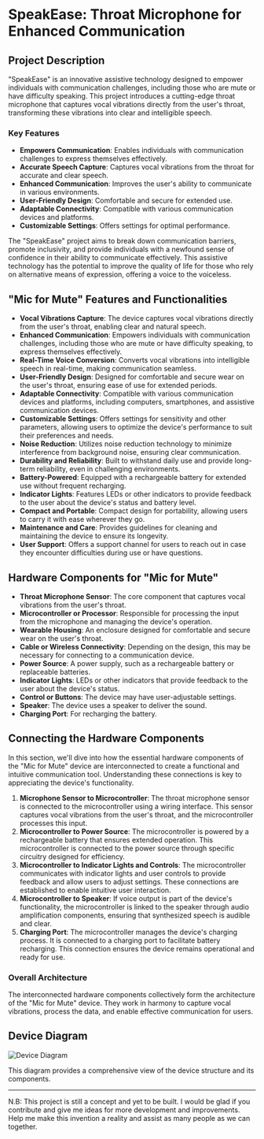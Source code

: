 # SpeakEase: Throat Microphone for Enhanced Communication

## Project Description

"SpeakEase" is an innovative assistive technology designed to empower individuals with communication challenges, including those who are mute or have difficulty speaking. This project introduces a cutting-edge throat microphone that captures vocal vibrations directly from the user's throat, transforming these vibrations into clear and intelligible speech.

### Key Features
- **Empowers Communication**: Enables individuals with communication challenges to express themselves effectively.
- **Accurate Speech Capture**: Captures vocal vibrations from the throat for accurate and clear speech.
- **Enhanced Communication**: Improves the user's ability to communicate in various environments.
- **User-Friendly Design**: Comfortable and secure for extended use.
- **Adaptable Connectivity**: Compatible with various communication devices and platforms.
- **Customizable Settings**: Offers settings for optimal performance.

The "SpeakEase" project aims to break down communication barriers, promote inclusivity, and provide individuals with a newfound sense of confidence in their ability to communicate effectively. This assistive technology has the potential to improve the quality of life for those who rely on alternative means of expression, offering a voice to the voiceless.

## "Mic for Mute" Features and Functionalities

- **Vocal Vibrations Capture**: The device captures vocal vibrations directly from the user's throat, enabling clear and natural speech.
- **Enhanced Communication**: Empowers individuals with communication challenges, including those who are mute or have difficulty speaking, to express themselves effectively.
- **Real-Time Voice Conversion**: Converts vocal vibrations into intelligible speech in real-time, making communication seamless.
- **User-Friendly Design**: Designed for comfortable and secure wear on the user's throat, ensuring ease of use for extended periods.
- **Adaptable Connectivity**: Compatible with various communication devices and platforms, including computers, smartphones, and assistive communication devices.
- **Customizable Settings**: Offers settings for sensitivity and other parameters, allowing users to optimize the device's performance to suit their preferences and needs.
- **Noise Reduction**: Utilizes noise reduction technology to minimize interference from background noise, ensuring clear communication.
- **Durability and Reliability**: Built to withstand daily use and provide long-term reliability, even in challenging environments.
- **Battery-Powered**: Equipped with a rechargeable battery for extended use without frequent recharging.
- **Indicator Lights**: Features LEDs or other indicators to provide feedback to the user about the device's status and battery level.
- **Compact and Portable**: Compact design for portability, allowing users to carry it with ease wherever they go.
- **Maintenance and Care**: Provides guidelines for cleaning and maintaining the device to ensure its longevity.
- **User Support**: Offers a support channel for users to reach out in case they encounter difficulties during use or have questions.

## Hardware Components for "Mic for Mute"

- **Throat Microphone Sensor**: The core component that captures vocal vibrations from the user's throat.
- **Microcontroller or Processor**: Responsible for processing the input from the microphone and managing the device's operation.
- **Wearable Housing**: An enclosure designed for comfortable and secure wear on the user's throat.
- **Cable or Wireless Connectivity**: Depending on the design, this may be necessary for connecting to a communication device.
- **Power Source**: A power supply, such as a rechargeable battery or replaceable batteries.
- **Indicator Lights**: LEDs or other indicators that provide feedback to the user about the device's status.
- **Control or Buttons**: The device may have user-adjustable settings.
- **Speaker**: The device uses a speaker to deliver the sound.
- **Charging Port**: For recharging the battery.

## Connecting the Hardware Components

In this section, we'll dive into how the essential hardware components of the "Mic for Mute" device are interconnected to create a functional and intuitive communication tool. Understanding these connections is key to appreciating the device's functionality.

1. **Microphone Sensor to Microcontroller**: The throat microphone sensor is connected to the microcontroller using a wiring interface. This sensor captures vocal vibrations from the user's throat, and the microcontroller processes this input.
2. **Microcontroller to Power Source**: The microcontroller is powered by a rechargeable battery that ensures extended operation. This microcontroller is connected to the power source through specific circuitry designed for efficiency.
3. **Microcontroller to Indicator Lights and Controls**: The microcontroller communicates with indicator lights and user controls to provide feedback and allow users to adjust settings. These connections are established to enable intuitive user interaction.
4. **Microcontroller to Speaker**: If voice output is part of the device's functionality, the microcontroller is linked to the speaker through audio amplification components, ensuring that synthesized speech is audible and clear.
5. **Charging Port**: The microcontroller manages the device's charging process. It is connected to a charging port to facilitate battery recharging. This connection ensures the device remains operational and ready for use.

### Overall Architecture

The interconnected hardware components collectively form the architecture of the "Mic for Mute" device. They work in harmony to capture vocal vibrations, process the data, and enable effective communication for users.

## Device Diagram

![Device Diagram](path_to_your_image_file)

This diagram provides a comprehensive view of the device structure and its components.

---

N.B: This project is still a concept and yet to be built. I would be glad if you contribute and give me ideas for more development and improvements. Help me make this invention a reality and assist as many people as we can together.
